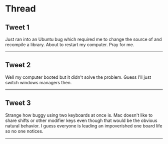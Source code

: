 # Thread

## Tweet 1

Just ran into an Ubuntu bug which required me to change the source of and recompile a library. About to restart my computer. Pray for me.

---

## Tweet 2

Well my computer booted but it didn't solve the problem. Guess I'll just switch windows managers then.

---

## Tweet 3

Strange how buggy using two keyboards at once is. Mac doesn't like to share shifts or other modifier keys even though that would be the obvious natural behavior. I guess everyone is leading an impoverished one board life so no one notices.

---

